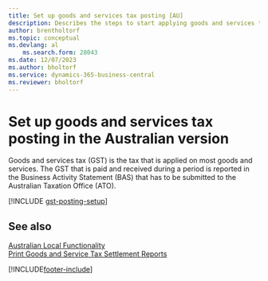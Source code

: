 ```yaml
---
title: Set up goods and services tax posting [AU]
description: Describes the steps to start applying goods and services tax (GST) to goods and services to the Australian Taxation Office (ATO).
author: brentholtorf
ms.topic: conceptual
ms.devlang: al
    ms.search.form: 28043
ms.date: 12/07/2023
ms.author: bholtorf
ms.service: dynamics-365-business-central
ms.reviewer: bholtorf
---
```

# Set up goods and services tax posting in the Australian version
Goods and services tax (GST) is the tax that is applied on most goods and services. The GST that is paid and received during a period is reported in the Business Activity Statement (BAS) that has to be submitted to the Australian Taxation Office (ATO).  

[!INCLUDE [gst-posting-setup](../includes/AUNZ/gst-posting-setup.md)]

## See also

[Australian Local Functionality](australia-local-functionality.md)  
[Print Goods and Service Tax Settlement Reports](how-to-print-goods-and-service-tax-settlement-reports.md)  


[!INCLUDE[footer-include](../../includes/footer-banner.md)]